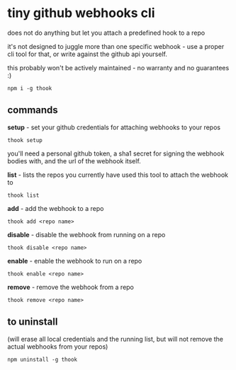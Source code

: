 # tiny github webhooks cli
does not do anything but let you attach a predefined hook to a repo

it's not designed to juggle more than one specific webhook - use a proper cli tool for that, or write against the github api yourself.

this probably won't be actively maintained - no warranty and no guarantees :)

`npm i -g thook`

## commands

**setup** - set your github credentials for attaching webhooks to your repos

`thook setup`

you'll need a personal github token, a sha1 secret for signing the webhook bodies with, and the url of the webhook itself.

**list** - lists the repos you currently have used this tool to attach the webhook to

`thook list`

**add** - add the webhook to a repo

`thook add <repo name>`

**disable** - disable the webhook from running on a repo

`thook disable <repo name>`

**enable** - enable the webhook to run on a repo

`thook enable <repo name>`

**remove** - remove the webhook from a repo

`thook remove <repo name>`

## to uninstall

(will erase all local credentials and the running list, but will not remove the actual webhooks from your repos)

`npm uninstall -g thook`


